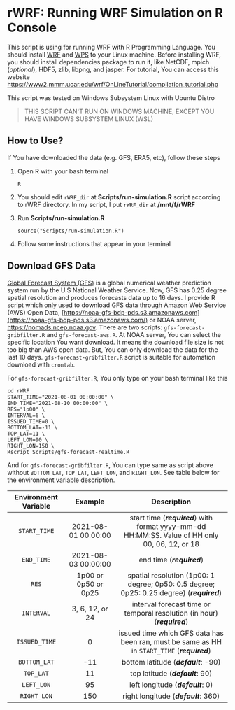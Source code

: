 # rWRF: Running WRF Simulation on R Console

This script is using for running WRF with R Programming Language. You should install [WRF](https://github.com/wrf-model/WRF) and [WPS](https://github.com/wrf-model/WPS) to your Linux machine. Before installing WRF, you should install dependencies package to run it, like NetCDF, mpich (*optional*), HDF5, zlib, libpng, and jasper. For tutorial, You can access this website <https://www2.mmm.ucar.edu/wrf/OnLineTutorial/compilation_tutorial.php>

This script was tested on Windows Subsystem Linux with Ubuntu Distro

> THIS SCRIPT CAN'T RUN ON WINDOWS MACHINE, EXCEPT YOU HAVE WINDOWS SUBSYSTEM LINUX (WSL)

## How to Use?

If You have downloaded the data (e.g. GFS, ERA5, etc), follow these steps

1.  Open R with your bash terminal

    ```{bash}
    R
    ```

2.  You should edit `rWRF_dir` at **Scripts/run-simulation.R** script according to rWRF directory. In my script, I put `rWRF_dir` at **/mnt/f/rWRF**

3.  Run **Scripts/run-simulation.R**

    ```{r}
    source("Scripts/run-simulation.R")
    ```

4.  Follow some instructions that appear in your terminal

## Download GFS Data

[Global Forecast System (GFS)](https://www.emc.ncep.noaa.gov/emc/pages/numerical_forecast_systems/gfs.php) is a global numerical weather prediction system run by the U.S National Weather Service. Now, GFS has 0.25 degree spatial resolution and produces forecasts data up to 16 days. I provide R script which only used to download GFS data through Amazon Web Service (AWS) Open Data, [https://noaa-gfs-bdp-pds.s3.amazonaws.com](https://noaa-gfs-bdp-pds.s3.amazonaws.com/) or NOAA server, <https://nomads.ncep.noaa.gov>. There are two scripts: `gfs-forecast-gribfilter.R` and `gfs-forecast-aws.R`. At NOAA server, You can select the specific location You want download. It means the download file size is not too big than AWS open data. But, You can only download the data for the last 10 days. `gfs-forecast-gribfilter.R` script is suitable for automation download with `crontab`.

For `gfs-forecast-gribfilter.R`, You only type on your bash terminal like this

```{bash}
cd rWRF
START_TIME="2021-08-01 00:00:00" \
END_TIME="2021-08-10 00:00:00" \
RES="1p00" \ 
INTERVAL=6 \
ISSUED_TIME=0 \
BOTTOM_LAT=-11 \
TOP_LAT=11 \
LEFT_LON=90 \
RIGHT_LON=150 \
Rscript Scripts/gfs-forecast-realtime.R
```

And for `gfs-forecast-gribfilter.R`, You can type same as script above without `BOTTOM_LAT`, `TOP_LAT`, `LEFT_LON`, and `RIGHT_LON`. See table below for the environment variable description.

| Environment Variable |       Example        |                                           Description                                           |
|:--------------------:|:--------------------:|:-----------------------------------------------------------------------------------------------:|
|     `START_TIME`     | 2021-08-01 00:00:00  | start time (***required***) with format yyyy-mm-dd HH:MM:SS. Value of HH only 00, 06, 12, or 18 |
|      `END_TIME`      | 2021-08-03 00:00:00  |                                    end time (***required***)                                    |
|        `RES`         | 1p00 or 0p50 or 0p25 |    spatial resolution (1p00: 1 degree; 0p50: 0.5 degree; 0p25: 0.25 degree) (***required***)    |
|      `INTERVAL`      |   3, 6, 12, or 24    |            interval forecast time or temporal resolution (in hour) (***required***)             |
|    `ISSUED_TIME`     |          0           |  issued time which GFS data has been ran, must be same as HH in `START_TIME` (***required***)   |
|     `BOTTOM_LAT`     |         -11          |                              bottom latitude (***default***: -90)                               |
|      `TOP_LAT`       |          11          |                                top latitude (***default***: 90)                                 |
|      `LEFT_LON`      |          95          |                                left longitude (***default***: 0)                                |
|     `RIGHT_LON`      |         150          |                              right longitude (***default***: 360)                               |
